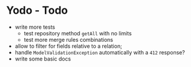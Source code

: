 # Yodo - Todo

- write more tests
    - test repository method `getAll` with no limits
    - test more merge rules combinations
- allow to filter for fields relative to a relation;
- handle `ModelValidationException` automatically with a `412` response?
- write some basic docs
